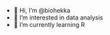 - 👋 Hi, I’m @biohekka
- 👀 I’m interested in data analysis
- 🌱 I’m currently learning R
<!-- - 💞️ I’m looking to collaborate on ...
- 📫 How to reach me ... -->

<!---
biohekka/biohekka is a ✨ special ✨ repository because its `README.md` (this file) appears on your GitHub profile.
You can click the Preview link to take a look at your changes.
--->
